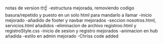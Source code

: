 notas de version 🤓☝️
-estructura mejorada, removiendo codigo basura/repetido y puesto en un solo html para mandarlo a llamar
-inicio mejorado
-añadido de footer y navbar mejorados
-seccion nosotros.html, servicios.html añadidos
-eliminacion de archivo registroo.html y registroStyle.css
-inicio de sesion y registro mejorados
-animacion en hub añadida
-estilo en admin mejorado
-Chriss code added